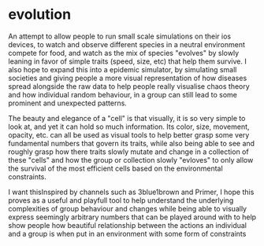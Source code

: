 # evolution

An attempt to allow people to run small scale simulations on their ios devices, to watch and observe different species in a neutral environment
compete for food, and watch as the mix of species "evolves" by slowly leaning in favor of simple traits (speed, size, etc) that help them survive.
I also hope to expand this into a epidemic simulator, by simulating small societies and giving people a more visual representation of how diseases spread
alongside the raw data to help people really visualise chaos theory and how individual random behaviour, in a group can still lead to some prominent
and unexpected patterns.

The beauty and elegance of a "cell" is that visually, it is so very simple to look at, and yet it can hold so much information. Its color, size, movement, 
opacity, etc. can all be used as visual tools to help better grasp some very fundamental numbers that govern its traits, while also being able to see and roughly
grasp how there traits slowly mutate and change in a collection of these "cells" and how the group or collection slowly "evloves" to only allow the survival of
the most efficient cells based on the environmental constraints.

I want thisInspired by channels such as 3blue1brown and Primer, I hope this proves as a useful and playfull tool to help understand the underlying complexities
of group behaviour and changes while being able to visually express seemingly arbitrary numbers that can be played around with to help show people how beautiful
relationship between the actions an individual and a group is when put in an environment with some form of constraints
